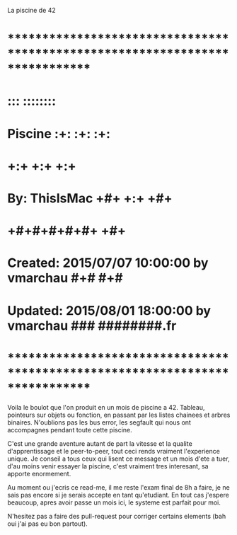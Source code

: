 La piscine de 42

# **************************************************************************** #
#                                                                              #
#                                                         :::      ::::::::    #
#    Piscine                                            :+:      :+:    :+:    #
#                                                     +:+ +:+         +:+      #
#    By: ThisIsMac                                  +#+  +:+       +#+         #
#                                                 +#+#+#+#+#+   +#+            #
#    Created: 2015/07/07 10:00:00 by vmarchau          #+#    #+#              #
#    Updated: 2015/08/01 18:00:00 by vmarchau         ###   ########.fr        #
#                                                                              #
# **************************************************************************** #

Voila le boulot que l'on produit en un mois de piscine a 42.
Tableau, pointeurs sur objets ou fonction, en passant par les listes chainees et arbres binaires.
N'oublions pas les bus error, les segfault qui nous ont accompagnes pendant toute cette piscine.

C'est une grande aventure autant de part la vitesse et la qualite d'apprentissage et le peer-to-peer, tout ceci rends vraiment l'experience unique.
Je conseil a tous ceux qui lisent ce message et un mois d'ete a tuer, d'au moins venir essayer la piscine, c'est vraiment tres interesant, sa apporte enormement.

Au moment ou j'ecris ce read-me, il me reste l'exam final de 8h a faire, je ne sais pas encore si je serais accepte en tant qu'etudiant.
En tout cas j'espere beaucoup, apres avoir passe un mois ici, le systeme est parfait pour moi.

N'hesitez pas a faire des pull-request pour corriger certains elements (bah oui j'ai pas eu bon partout).
